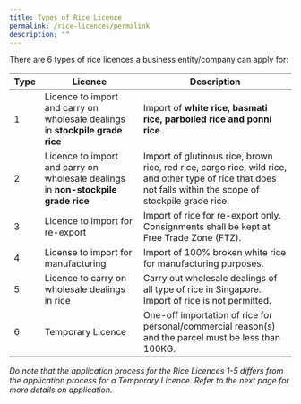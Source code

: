 ```yaml
---
title: Types of Rice Licence
permalink: /rice-licences/permalink
description: ""
---
```


There are 6 types of rice licences a business entity/company can apply for: 

| Type | Licence | Description |
| -------- | -------- | -------- |
| 1  | Licence to import and carry on wholesale dealings in **stockpile grade rice**    |  Import of **white rice, basmati rice, parboiled rice and ponni rice**.   |
| 2  | Licence to import and carry on wholesale dealings in **non-stockpile grade rice** |     Import of glutinous rice, brown rice, red rice, cargo rice, wild rice, and other type of rice that does not falls within the scope of stockpile grade rice.    |
| 3 | Licence to import for re-export| Import of rice for re-export only. Consignments shall be kept at Free Trade Zone (FTZ).|
| 4 | License to import for manufacturing| Import of 100% broken white rice for manufacturing purposes. |
| 5 | Licence to carry on wholesale dealings in rice     |Carry out wholesale dealings of all type of rice in Singapore. Import of rice is not permitted.|
| 6 | Temporary Licence  |  One-off importation of rice for personal/commercial reason(s) and the parcel must be less than 100KG.    |


*Do note that the application process for the Rice Licences 1-5 differs from the application process for a Temporary Licence. Refer to the next page for more details on application.*